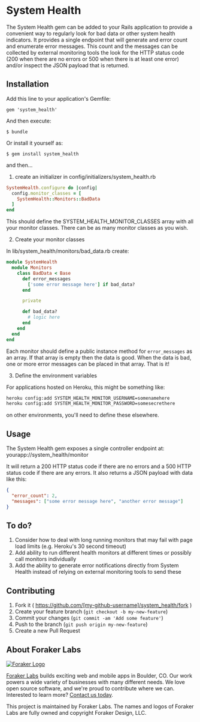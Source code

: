 # System Health

The System Health gem can be added to your Rails application to provide
a convenient way to regularly look for bad data or other system health
indicators.  It provides a single endpoint that will generate and error
count and enumerate error messages.  This count and the messages can be
collected by external monitoring tools the look for the HTTP status code
(200 when there are no errors or 500 when there is at least one error)
and/or inspect the JSON payload that is returned.

## Installation

Add this line to your application's Gemfile:

    gem 'system_health'

And then execute:

    $ bundle

Or install it yourself as:

    $ gem install system_health

and then...

1. create an initializer in config/initializers/system_health.rb

  ```ruby
  SystemHealth.configure do |config|
    config.monitor_classes = [
      SystemHealth::Monitors::BadData
    ]
  end
  ```

  This should define the SYSTEM_HEALTH_MONITOR_CLASSES array with all
  your monitor classes.  There can be as many monitor classes as you wish.

2. Create your monitor classes

  In lib/system_health/monitors/bad_data.rb create:

  ```ruby
  module SystemHealth
    module Monitors
      class BadData < Base
        def error_messages
          ['some error message here'] if bad_data?
        end

        private

        def bad_data?
          # logic here
        end
      end
    end
  end
  ```

  Each monitor should define a public instance method for `error_messages`
  as an array.  If that array is empty then the data is good.  When the
  data is bad, one or more error messages can be placed in that array.
  That is it!

3. Define the environment variables

  For applications hosted on Heroku, this might be something like:

  ```bash
  heroku config:add SYSTEM_HEALTH_MONITOR_USERNAME=somenamehere
  heroku config:add SYSTEM_HEALTH_MONITOR_PASSWORD=somesecrethere
  ```

  on other environments, you'll need to define these elsewhere.

## Usage

The System Health gem exposes a single controller endpoint at:
yourapp://system_health/monitor

It will return a 200 HTTP status code if there are no errors and a 500
HTTP status code if there are any errors.  It also returns a JSON
payload with data like this:

```json
{
  "error_count": 2,
  "messages": ["some error message here", "another error message"]
}
```

## To do?

1. Consider how to deal with long running monitors that may fail with
   page load limits (e.g. Heroku's 30 second timeout)
2. Add ability to run different health monitors at different times or
   possibly call monitors individually
3. Add the ability to generate error notifications directly from System
   Health instead of relying on external monitoring tools to send these

## Contributing

1. Fork it ( https://github.com/[my-github-username]/system_health/fork )
2. Create your feature branch (`git checkout -b my-new-feature`)
3. Commit your changes (`git commit -am 'Add some feature'`)
4. Push to the branch (`git push origin my-new-feature`)
5. Create a new Pull Request

## About Foraker Labs

[![Foraker Logo](http://assets.foraker.com/attribution_logo.png)](https://www.foraker.com/)

[Foraker Labs](https://www.foraker.com/) builds exciting web and mobile apps in Boulder, CO. Our work powers a wide variety of businesses with many different needs. We love open source software, and we're proud to contribute where we can. Interested to learn more? [Contact us today](https://www.foraker.com/contact-us).

This project is maintained by Foraker Labs. The names and logos of Foraker Labs are fully owned and copyright Foraker Design, LLC.
